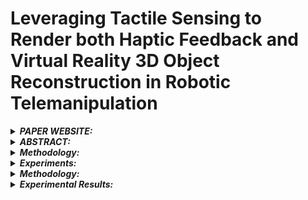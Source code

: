 # Leveraging Tactile Sensing to Render both Haptic Feedback and Virtual Reality 3D Object Reconstruction in Robotic Telemanipulation


<details>
<summary><strong><em> PAPER WEBSITE:</em></strong></summary>

<div style="background-color: #f2f2f2; padding: 10px;">
https://gabrielegiudici93.github.io/Blind-Teleoperation/
</div>
</details>

<details>
<summary><strong><em>ABSTRACT:</em></strong></summary>

<div style="background-color: #f2f2f2; padding: 10px; text-align: justify;">
Dexterous robotic manipulator teleoperation is widely used in many applications, either where it is convenient to keep the human inside the control loop, or to train advanced robot agents. So far, this technology has been used in combination with camera systems with remarkable success. On the other hand, only a limited number of studies have focused on leveraging the haptic feedback from tactile sensors with in those contexts where camera based system fail e.g. due to self-occlusions or poor light conditions such as due to smoke. In this study, we demonstrate the feasibility of accomplishing precise pick-and-place teleoperation tasks without the use of cameras by conducting experiments in real-world scenarios for a blindfolded user wearing a virtual reality (VR) headset. This is achieved by leveraging the capabilities offered by tactile sensors to reconstruct objects in VR and provide haptic feedback to the human teleoperator's hand.


</div>
</details>

<details>
<summary><strong><em> Methodology: </em></strong></summary>

update in progress...

</div>
</details>

<details>
<summary><strong><em> Experiments: </em></strong></summary>

update in progress...

</div>
</details>

<details>
<summary><strong><em> Methodology: </em></strong></summary>

update in progress...

</div>
</details>

<details>
<summary><strong><em> Experimental Results: </em></strong></summary>

update in progress...

</div>
</details>
